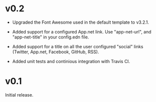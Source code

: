 v0.2
====

* Upgraded the Font Awesome used in the default template to v3.2.1.

* Added support for a configured App.net link. Use "app-net-url", and "app-net-title" in your config.edn file.

* Added support for a title on all the user configured "social" links (Twitter, App.net, Facebook, GitHub, RSS).

* Added unit tests and continious integration with Travis CI.

v0.1
====
Initial release.